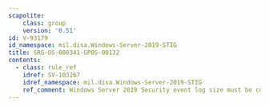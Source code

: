 ```yaml
---
scapolite:
    class: group
    version: '0.51'
id: V-93179
id_namespace: mil.disa.Windows-Server-2019-STIG
title: SRG-OS-000341-GPOS-00132
contents:
  - class: rule_ref
    idref: SV-103267
    idref_namespace: mil.disa.Windows-Server-2019-STIG
    ref_comment: Windows Server 2019 Security event log size must be configu ...
---
```


